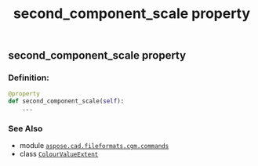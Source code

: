 ﻿---
title: second_component_scale property
second_title: Aspose.CAD for Python via .NET API References
description: 
type: docs
weight: 110
url: /python-net/aspose.cad.fileformats.cgm.commands/colourvalueextent/second_component_scale/
is_root: false
---

## second_component_scale property

### Definition:
```python
@property
def second_component_scale(self):
    ...
```

### See Also
* module [`aspose.cad.fileformats.cgm.commands`](../../)
* class [`ColourValueExtent`](/cad/python-net/aspose.cad.fileformats.cgm.commands/colourvalueextent)
